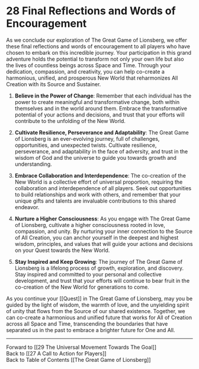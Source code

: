 # 28 Final Reflections and Words of Encouragement

As we conclude our exploration of The Great Game of Lionsberg, we offer these final reflections and words of encouragement to all players who have chosen to embark on this incredible journey. Your participation in this grand adventure holds the potential to transform not only your own life but also the lives of countless beings across Space and Time. Through your dedication, compassion, and creativity, you can help co-create a harmonious, unified, and prosperous New World that reharmonizes All Creation with its Source and Sustainer.

1.  **Believe in the Power of Change**: Remember that each individual has the power to create meaningful and transformative change, both within themselves and in the world around them. Embrace the transformative potential of your actions and decisions, and trust that your efforts will contribute to the unfolding of the New World.
    
2.  **Cultivate Resilience, Perseverance and Adaptability**: The Great Game of Lionsberg is an ever-evolving journey, full of challenges, opportunities, and unexpected twists. Cultivate resilience, perseverance, and adaptability in the face of adversity, and trust in the wisdom of God and the universe to guide you towards growth and understanding.
    
3.  **Embrace Collaboration and Interdependence**: The co-creation of the New World is a collective effort of universal proportion, requiring the collaboration and interdependence of all players. Seek out opportunities to build relationships and work with others, and remember that your unique gifts and talents are invaluable contributions to this shared endeavor.
    
4.  **Nurture a Higher Consciousness**: As you engage with The Great Game of Lionsberg, cultivate a higher consciousness rooted in love, compassion, and unity. By nurturing your inner connection to the Source of All Creation, you can anchor yourself in the deepest and highest wisdom, principles, and values that will guide your actions and decisions on your Quest towards the New World.
    
5.  **Stay Inspired and Keep Growing**: The journey of The Great Game of Lionsberg is a lifelong process of growth, exploration, and discovery. Stay inspired and committed to your personal and collective development, and trust that your efforts will continue to bear fruit in the co-creation of the New World for generations to come. 
    

As you continue your [[Quest]] in The Great Game of Lionsberg, may you be guided by the light of wisdom, the warmth of love, and the unyielding spirit of unity that flows from the Source of our shared existence. Together, we can co-create a harmonious and unified future that works for All of Creation across all Space and Time, transcending the boundaries that have separated us in the past to embrace a brighter future for One and All.

____

Forward to [[29 The Universal Movement Towards The Goal]]    
Back to [[27 A Call to Action for Players]]  
Back to Table of Contents [[The Great Game of Lionsberg]]  